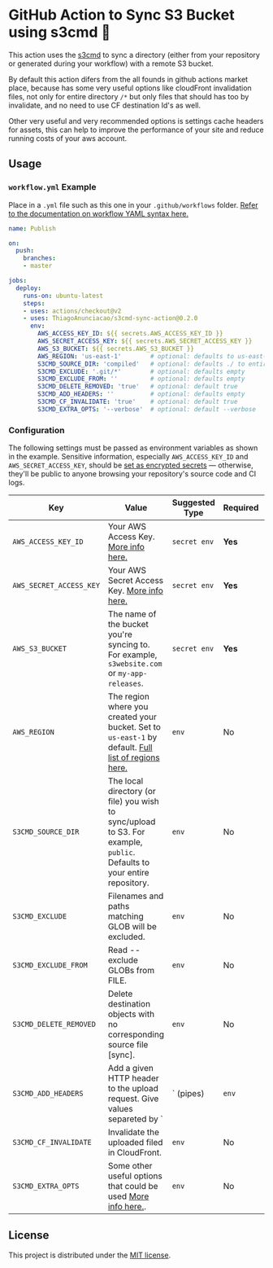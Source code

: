 # GitHub Action to Sync S3 Bucket using s3cmd 🔄

This action uses the [s3cmd](https://s3tools.org/usage) to sync a directory (either from your repository or generated during your workflow) with a remote S3 bucket.

By default this action difers from the all founds in github actions market place, because has some very useful options like cloudFront invalidation files, not only for entire directory `/*` but only files that should has too by invalidate, and no need to use CF destination Id's as well.

Other very useful and very recommended options is settings cache headers for assets, this can help to improve the performance of your site and reduce running costs of your aws account.


## Usage

### `workflow.yml` Example

Place in a `.yml` file such as this one in your `.github/workflows` folder. [Refer to the documentation on workflow YAML syntax here.](https://help.github.com/en/articles/workflow-syntax-for-github-actions)


```yaml
name: Publish

on:
  push:
    branches:
    - master

jobs:
  deploy:
    runs-on: ubuntu-latest
    steps:
    - uses: actions/checkout@v2
    - uses: ThiagoAnunciacao/s3cmd-sync-action@0.2.0
      env:
        AWS_ACCESS_KEY_ID: ${{ secrets.AWS_ACCESS_KEY_ID }}
        AWS_SECRET_ACCESS_KEY: ${{ secrets.AWS_SECRET_ACCESS_KEY }}
        AWS_S3_BUCKET: ${{ secrets.AWS_S3_BUCKET }}
        AWS_REGION: 'us-east-1'        # optional: defaults to us-east-1
        S3CMD_SOURCE_DIR: 'compiled'   # optional: defaults ./ to entire repository
        S3CMD_EXCLUDE: '.git/*'        # optional: defaults empty
        S3CMD_EXCLUDE_FROM: ''         # optional: defaults empty
        S3CMD_DELETE_REMOVED: 'true'   # optional: default true
        S3CMD_ADD_HEADERS: ''          # optional: defaults empty
        S3CMD_CF_INVALIDATE: 'true'    # optional: default true
        S3CMD_EXTRA_OPTS: '--verbose'  # optional: default --verbose
```


### Configuration

The following settings must be passed as environment variables as shown in the example. Sensitive information, especially `AWS_ACCESS_KEY_ID` and `AWS_SECRET_ACCESS_KEY`, should be [set as encrypted secrets](https://help.github.com/en/articles/virtual-environments-for-github-actions#creating-and-using-secrets-encrypted-variables) — otherwise, they'll be public to anyone browsing your repository's source code and CI logs.

| Key                     | Value                                                                                                                                                                                                                       | Suggested Type | Required | Default                                       |                                                         |
|-------------------------|-----------------------------------------------------------------------------------------------------------------------------------------------------------------------------------------------------------------------------|----------------|----------|-----------------------------------------------|---------------------------------------------------------|
| `AWS_ACCESS_KEY_ID`     | Your AWS Access Key. [More info here.](https://docs.aws.amazon.com/general/latest/gr/managing-aws-access-keys.html)                                                                                                         | `secret env`   | **Yes**  | N/A                                           |                                                         |
| `AWS_SECRET_ACCESS_KEY` | Your AWS Secret Access Key. [More info here.](https://docs.aws.amazon.com/general/latest/gr/managing-aws-access-keys.html)                                                                                                  | `secret env`   | **Yes**  | N/A                                           |                                                         |
| `AWS_S3_BUCKET`         | The name of the bucket you're syncing to. For example, `s3website.com` or `my-app-releases`.                                                                                                                                | `secret env`   | **Yes**  | N/A                                           |                                                         |
| `AWS_REGION`            | The region where you created your bucket. Set to `us-east-1` by default. [Full list of regions here.](https://docs.aws.amazon.com/AWSEC2/latest/UserGuide/using-regions-availability-zones.html#concepts-available-regions) | `env`          | No       | `us-east-1`                                   |                                                         |
| `S3CMD_SOURCE_DIR`      | The local directory (or file) you wish to sync/upload to S3. For example, `public`. Defaults to your entire repository.                                                                                                     | `env`          | No       | `./` (root of cloned repository)              |                                                         |
| `S3CMD_EXCLUDE`         | Filenames and paths matching GLOB will be excluded.                                                                                                                                                                         | `env`          | No       | N/A                                           |                                                         |
| `S3CMD_EXCLUDE_FROM`    | Read --exclude GLOBs from FILE.                                                                                                                                                                                             | `env`          | No       | N/A                                           |                                                         |
| `S3CMD_DELETE_REMOVED`  | Delete destination objects with no corresponding source file [sync].                                                                                                                                                        | `env`          | No       | `true`                                        |                                                         |
| `S3CMD_ADD_HEADERS`     | Add a given HTTP header to the upload request. Give values separeted by `|` (pipes)                                                                                                                                         | `env`          | No       | `Expires:`date -u +"%a, %d %b %Y %H:%M:%S GMT | Cache-Control:max-age=31556952` (one year)            | |
| `S3CMD_CF_INVALIDATE`   | Invalidate the uploaded filed in CloudFront.                                                                                                                                                                                | `env`          | No       | `true`                                        |                                                         |
| `S3CMD_EXTRA_OPTS`      | Some other useful options that could be used [More info here.](https://s3tools.org/usage).                                                                                                                                  | `env`          | No       | `--verbose`                                   |                                                         |


## License

This project is distributed under the [MIT license](LICENSE.md).
